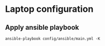 # Laptop configuration

## Apply ansible playbook
```
ansible-playbook config/ansible/main.yml -K
```